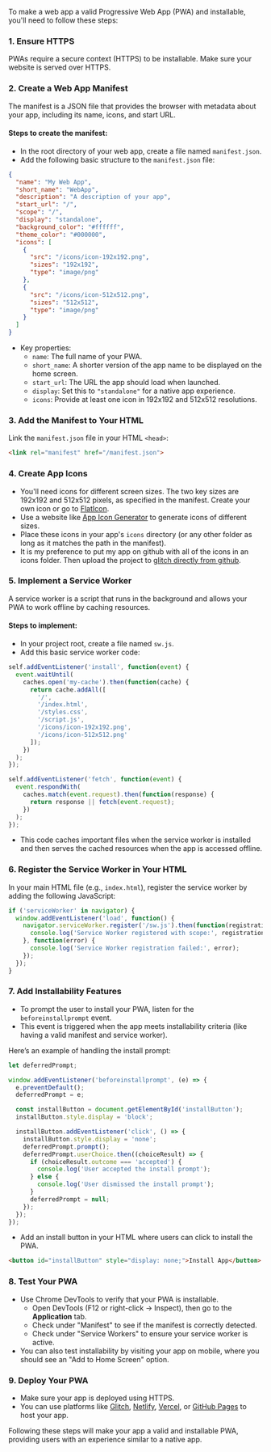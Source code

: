 To make a web app a valid Progressive Web App (PWA) and installable, you'll need to follow these steps:

### 1. **Ensure HTTPS**
   PWAs require a secure context (HTTPS) to be installable. Make sure your website is served over HTTPS.

### 2. **Create a Web App Manifest**
   The manifest is a JSON file that provides the browser with metadata about your app, including its name, icons, and start URL.

   #### Steps to create the manifest:
   - In the root directory of your web app, create a file named `manifest.json`.
   - Add the following basic structure to the `manifest.json` file:

   ```json
   {
     "name": "My Web App",
     "short_name": "WebApp",
     "description": "A description of your app",
     "start_url": "/",
     "scope": "/",
     "display": "standalone",
     "background_color": "#ffffff",
     "theme_color": "#000000",
     "icons": [
       {
         "src": "/icons/icon-192x192.png",
         "sizes": "192x192",
         "type": "image/png"
       },
       {
         "src": "/icons/icon-512x512.png",
         "sizes": "512x512",
         "type": "image/png"
       }
     ]
   }
   ```

   - Key properties:
     - `name`: The full name of your PWA.
     - `short_name`: A shorter version of the app name to be displayed on the home screen.
     - `start_url`: The URL the app should load when launched.
     - `display`: Set this to `"standalone"` for a native app experience.
     - `icons`: Provide at least one icon in 192x192 and 512x512 resolutions.

### 3. **Add the Manifest to Your HTML**
   Link the `manifest.json` file in your HTML `<head>`:

   ```html
   <link rel="manifest" href="/manifest.json">
   ```

### 4. **Create App Icons**
   - You'll need icons for different screen sizes. The two key sizes are 192x192 and 512x512 pixels, as specified in the manifest.  Create your own icon or go to [FlatIcon](https://www.flaticon.com/).
   - Use a website like [App Icon Generator](https://www.pwabuilder.com/imageGenerator) to generate icons of different sizes.
   - Place these icons in your app's `icons` directory (or any other folder as long as it matches the path in the manifest).
   - It is my preference to put my app on github with all of the icons in an icons folder. Then upload the project to [glitch directly from github](https://help.glitch.com/hc/en-us/articles/16287512580109-Importing-Code-from-GitHub#:~:text=Go%20to%20the%20Create%20Project,and%20then%20click%20Let's%20go.).

### 5. **Implement a Service Worker**
   A service worker is a script that runs in the background and allows your PWA to work offline by caching resources.

   #### Steps to implement:
   - In your project root, create a file named `sw.js`.
   - Add this basic service worker code:

   ```javascript
   self.addEventListener('install', function(event) {
     event.waitUntil(
       caches.open('my-cache').then(function(cache) {
         return cache.addAll([
           '/',
           '/index.html',
           '/styles.css',
           '/script.js',
           '/icons/icon-192x192.png',
           '/icons/icon-512x512.png'
         ]);
       })
     );
   });

   self.addEventListener('fetch', function(event) {
     event.respondWith(
       caches.match(event.request).then(function(response) {
         return response || fetch(event.request);
       })
     );
   });
   ```

   - This code caches important files when the service worker is installed and then serves the cached resources when the app is accessed offline.

### 6. **Register the Service Worker in Your HTML**
   In your main HTML file (e.g., `index.html`), register the service worker by adding the following JavaScript:

   ```javascript
   if ('serviceWorker' in navigator) {
     window.addEventListener('load', function() {
       navigator.serviceWorker.register('/sw.js').then(function(registration) {
         console.log('Service Worker registered with scope:', registration.scope);
       }, function(error) {
         console.log('Service Worker registration failed:', error);
       });
     });
   }
   ```

### 7. **Add Installability Features**
   - To prompt the user to install your PWA, listen for the `beforeinstallprompt` event.
   - This event is triggered when the app meets installability criteria (like having a valid manifest and service worker).

   Here’s an example of handling the install prompt:

   ```javascript
   let deferredPrompt;

   window.addEventListener('beforeinstallprompt', (e) => {
     e.preventDefault();
     deferredPrompt = e;

     const installButton = document.getElementById('installButton');
     installButton.style.display = 'block';

     installButton.addEventListener('click', () => {
       installButton.style.display = 'none';
       deferredPrompt.prompt();
       deferredPrompt.userChoice.then((choiceResult) => {
         if (choiceResult.outcome === 'accepted') {
           console.log('User accepted the install prompt');
         } else {
           console.log('User dismissed the install prompt');
         }
         deferredPrompt = null;
       });
     });
   });
   ```

   - Add an install button in your HTML where users can click to install the PWA.

   ```html
   <button id="installButton" style="display: none;">Install App</button>
   ```

### 8. **Test Your PWA**
   - Use Chrome DevTools to verify that your PWA is installable.
     - Open DevTools (F12 or right-click -> Inspect), then go to the **Application** tab.
     - Check under "Manifest" to see if the manifest is correctly detected.
     - Check under "Service Workers" to ensure your service worker is active.
   - You can also test installability by visiting your app on mobile, where you should see an "Add to Home Screen" option.

### 9. **Deploy Your PWA**
   - Make sure your app is deployed using HTTPS.
   - You can use platforms like [Glitch](https://www.glitch.com), [Netlify](https://www.netlify.com/), [Vercel](https://vercel.com/), or [GitHub Pages](https://pages.github.com/) to host your app.

Following these steps will make your app a valid and installable PWA, providing users with an experience similar to a native app.

